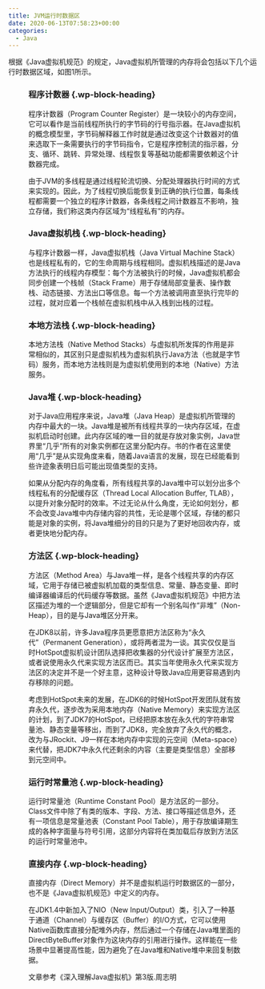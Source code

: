 ```yaml
---
title: JVM运行时数据区
date: 2020-06-13T07:58:23+00:00
categories:
  - Java
---
```

根据《Java虚拟机规范》的规定，Java虚拟机所管理的内存将会包括以下几个运行时数据区域，如图1所示。<figure class="wp-block-image">


### <span class="ez-toc-section" id="%E7%A8%8B%E5%BA%8F%E8%AE%A1%E6%95%B0%E5%99%A8"></span>**程序计数器**<span class="ez-toc-section-end"></span> {.wp-block-heading}

程序计数器（Program Counter Register）是一块较小的内存空间，它可以看作是当前线程所执行的字节码的行号指示器。在Java虚拟机的概念模型里，字节码解释器工作时就是通过改变这个计数器对的值来选取下一条需要执行的字节码指令，它是程序控制流的指示器，分支、循环、跳转、异常处理、线程恢复等基础功能都需要依赖这个计数器完成。

由于JVM的多线程是通过线程轮流切换、分配处理器执行时间的方式来实现的。因此，为了线程切换后能恢复到正确的执行位置，每条线程都需要一个独立的程序计数器，各条线程之间计数器互不影响，独立存储，我们称这类内存区域为“线程私有”的内存。

### <span class="ez-toc-section" id="Java%E8%99%9A%E6%8B%9F%E6%9C%BA%E6%A0%88"></span>**Java虚拟机栈**<span class="ez-toc-section-end"></span> {.wp-block-heading}

与程序计数器一样，Java虚拟机栈（Java Virtual Machine Stack）也是线程私有的，它的生命周期与线程相同。虚拟机栈描述的是Java方法执行的线程内存模型：每个方法被执行的时候，Java虚拟机都会同步创建一个栈帧（Stack Frame）用于存储局部变量表、操作数栈、动态链接、方法出口等信息。每一个方法被调用直至执行完毕的过程，就对应着一个栈帧在虚拟机栈中从入栈到出栈的过程。

### <span class="ez-toc-section" id="%E6%9C%AC%E5%9C%B0%E6%96%B9%E6%B3%95%E6%A0%88"></span>**本地方法栈**<span class="ez-toc-section-end"></span> {.wp-block-heading}

本地方法栈（Native Method Stacks）与虚拟机所发挥的作用是非常相似的，其区别只是虚拟机栈为虚拟机执行Java方法（也就是字节码）服务，而本地方法栈则是为虚拟机使用到的本地（Native）方法服务。

### <span class="ez-toc-section" id="Java%E5%A0%86"></span>**Java堆**<span class="ez-toc-section-end"></span> {.wp-block-heading}

对于Java应用程序来说，Java堆（Java Heap）是虚拟机所管理的内存中最大的一块。Java堆是被所有线程共享的一块内存区域，在虚拟机启动时创建。此内存区域的唯一目的就是存放对象实例，Java世界里“几乎”所有的对象实例都在这里分配内存。书的作者在这里使用“几乎”是从实现角度来看，随着Java语言的发展，现在已经能看到些许迹象表明日后可能出现值类型的支持。

如果从分配内存的角度看，所有线程共享的Java堆中可以划分出多个线程私有的分配缓存区（Thread Local Allocation Buffer, TLAB），以提升对象分配时的效率。不过无论从什么角度，无论如何划分，都不会改变Java堆中内存储内容的共性，无论是哪个区域，存储的都只能是对象的实例，将Java堆细分的目的只是为了更好地回收内存，或者更快地分配内存。

### <span class="ez-toc-section" id="%E6%96%B9%E6%B3%95%E5%8C%BA"></span>**方法区**<span class="ez-toc-section-end"></span> {.wp-block-heading}

方法区（Method Area）与Java堆一样，是各个线程共享的内存区域，它用于存储已被虚拟机加载的类型信息、常量、静态变量、即时编译器编译后的代码缓存等数据。虽然《Java虚拟机规范》中把方法区描述为堆的一个逻辑部分，但是它却有一个别名叫作“非堆”（Non-Heap），目的是与Java堆区分开来。

在JDK8以前，许多Java程序员更愿意把方法区称为“永久代”（Permanent Generation），或将两者混为一谈。其实仅仅是当时HotSpot虚拟机设计团队选择把收集器的分代设计扩展至方法区，或者说使用永久代来实现方法区而已。其实当年使用永久代来实现方法区的决定并不是一个好主意，这种设计导致Java应用更容易遇到内存移除的问题。

考虑到HotSpot未来的发展，在JDK6的时候HotSpot开发团队就有放弃永久代，逐步改为采用本地内存（Native Memory）来实现方法区的计划，到了JDK7的HotSpot，已经把原本放在永久代的字符串常量池、静态变量等移出，而到了JDK8，完全放弃了永久代的概念，改为与JRockit、J9一样在本地内存中实现的元空间（Meta-space）来代替，把JDK7中永久代还剩余的内容（主要是类型信息）全部移到元空间中。

### <span class="ez-toc-section" id="%E8%BF%90%E8%A1%8C%E6%97%B6%E5%B8%B8%E9%87%8F%E6%B1%A0"></span>**运行时常量池**<span class="ez-toc-section-end"></span> {.wp-block-heading}

运行时常量池（Runtime Constant Pool）是方法区的一部分。Class文件中除了有类的版本、字段、方法、接口等描述信息外，还有一项信息是常量池表（Constant Pool Table），用于存放编译期生成的各种字面量与符号引用，这部分内容将在类加载后存放到方法区的运行时常量池中。

### <span class="ez-toc-section" id="%E7%9B%B4%E6%8E%A5%E5%86%85%E5%AD%98"></span>**直接内存**<span class="ez-toc-section-end"></span> {.wp-block-heading}

直接内存（Direct Memory）并不是虚拟机运行时数据区的一部分，也不是《Java虚拟机规范》中定义的内存。

在JDK1.4中新加入了NIO（New Input/Output）类，引入了一种基于通道（Channel）与缓存区（Buffer）的I/O方式，它可以使用Native函数库直接分配堆外内存，然后通过一个存储在Java堆里面的DirectByteBuffer对象作为这块内存的引用进行操作。这样能在一些场景中显著提高性能，因为避免了在Java堆和Native堆中来回复制数据。



<p class="has-vivid-cyan-blue-color has-text-color">
  文章参考《深入理解Java虚拟机》第3版.周志明
</p>